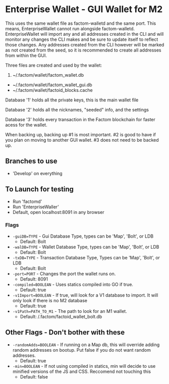# Enterprise Wallet - GUI Wallet for M2
This uses the same wallet file as factom-walletd and the same port. This means, EnterpriseWallet cannot run alongside factom-walletd. EnterpriseWallet will import any and all addresses created in the CLI and will monitor any changes the CLI makes and be sure to update itself to reflect those changes. Any addresses created from the CLI however will be marked as not created from the seed, so it is recommended to create all addresses from within the GUI.

Three files are created and used by the wallet:
 1. ~/.factom/wallet/factom_wallet.db
 - ~/.factom/wallet/factom_wallet_gui.db
 - ~/.factom/wallet/factoid_blocks.cache

Database '1' holds all the private keys, this is the main wallet file

Database '2' holds all the nicknames, "seeded" info, and the settings

Database '3' holds every transaction in the Factom blockchain for faster acess for the wallet.

When backing up, backing up #1 is most important. #2 is good to have if you plan on moving to another GUI wallet. #3 does not need to be backed up.


## Branches to use
 - 'Develop' on everything

## To Launch for testing
 - Run 'factomd'
 - Run 'EnterpriseWaller'
 - Default, open localhost:8091 in any browser


### Flags
- ```-guiDB=TYPE``` - Gui Database Type, types can be 'Map', 'Bolt', or LDB
  - Default: Bolt
- ```-walDB=TYPE``` - Wallet Database Type, types can be 'Map', 'Bolt', or LDB
  - Default: Bolt
- ```-txDB=TYPE``` - Transaction Database Type, Types can be 'Map', 'Bolt', or LDB
  - Default: Bolt
- ```-port=PORT``` - Changes the port the wallet runs on.
  - Default: 8091
- ```-compiled=BOOLEAN``` - Uses statics compiled into GO if true.
  - Default: true
- ```-v1Import=BOOLEAN``` - If true, will look for a V1 database to import. It will only look if there is no M2 database
  - Default: true
- ```-v1Path=PATH_TO_M1``` - The path to look for an M1 wallet.
  - Default: /.factom/factoid_wallet_bolt.db

## Other Flags - Don't bother with these
- ```-randomAdds=BOOLEAN``` - If running on a Map db, this will override adding random addresses on bootup. Put false if you do not want random addresses.
  - Default: true
- ```-min=BOOLEAN``` - If not using compiled in statics, min will decide to use minified versions of the JS and CSS. Reccomend not touching this
  - Default: false
